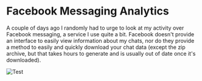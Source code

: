 # Facebook Messaging Analytics

A couple of days ago I randomly had to urge to look at my activity over Facebook messaging, a service I use quite a bit. Facebook doesn't provide an interface to easily view information about my chats, nor do they provide a method to easily and quickly download your chat data (except the zip archive, but that takes hours to generate and is usually out of date once it's downloaded).

![Test](http://www.google.com/images/srpr/logo4w.png)